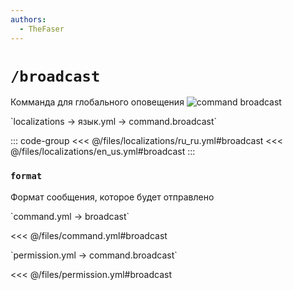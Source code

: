 ```yaml
---
authors:
  - TheFaser
---
```


# `/broadcast`

Комманда для глобального оповещения
![command broadcast](/commandbroadcast.png)

[//]: # (localization)
<!--@include: @/parts/words.md#localization--> 
<!--@include: @/parts/words.md#path--> `localizations → язык.yml → command.broadcast`

<!--@include: @/parts/words.md#default--> 

::: code-group
<<< @/files/localizations/ru_ru.yml#broadcast
<<< @/files/localizations/en_us.yml#broadcast
:::

### `format`

Формат сообщения, которое будет отправлено

[//]: # (command.yml)
<!--@include: @/parts/words.md#setting-->
<!--@include: @/parts/words.md#path--> `command.yml → broadcast`

<!--@include: @/parts/words.md#default-->
<<< @/files/command.yml#broadcast

<!--@include: @/parts/enable.md-->
<!--@include: @/parts/range.md-->
<!--@include: @/parts/aliases.md-->
<!--@include: @/parts/destination.md-->
<!--@include: @/parts/cooldown.md-->
<!--@include: @/parts/sound.md-->

[//]: # (permission.yml)
<!--@include: @/parts/words.md#permission-->
<!--@include: @/parts/words.md#path--> `permission.yml → command.broadcast`

<!--@include: @/parts/words.md#default-->
<<< @/files/permission.yml#broadcast

<!--@include: @/parts/permission/permissionTier3.md-->
<!--@include: @/parts/permission/cooldown.md-->
<!--@include: @/parts/permission/sound.md-->